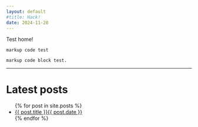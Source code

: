 ```yaml
---
layout: default
#title: Hack!
date: 2024-11-28
---
```

Test home!

`markup code test`

```
markup code block test.
```
---
# Latest posts
<ul>
  {% for post in site.posts %}
    <li>
      <a href="{{ post.url }}">{{ post.title }}{{ post.date }}</a>
    </li>
  {% endfor %}
</ul>

